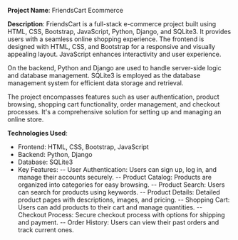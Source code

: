 **Project Name**: FriendsCart Ecommerce

**Description**:
FriendsCart is a full-stack e-commerce project built using HTML, CSS, Bootstrap, JavaScript, Python, Django, and SQLite3. It provides users with a seamless online shopping experience. The frontend is designed with HTML, CSS, and Bootstrap for a responsive and visually appealing layout. JavaScript enhances interactivity and user experience.

On the backend, Python and Django are used to handle server-side logic and database management. SQLite3 is employed as the database management system for efficient data storage and retrieval.

The project encompasses features such as user authentication, product browsing, shopping cart functionality, order management, and checkout processes. It's a comprehensive solution for setting up and managing an online store.

**Technologies Used**:
- Frontend: HTML, CSS, Bootstrap, JavaScript
- Backend: Python, Django
- Database: SQLite3
- Key Features:
  -- User Authentication: Users can sign up, log in, and manage their accounts securely.
  -- Product Catalog: Products are organized into categories for easy browsing.
  -- Product Search: Users can search for products using keywords.
  -- Product Details: Detailed product pages with descriptions, images, and pricing.
  -- Shopping Cart: Users can add products to their cart and manage quantities.
  -- Checkout Process: Secure checkout process with options for shipping and payment.
  -- Order History: Users can view their past orders and track current ones.

